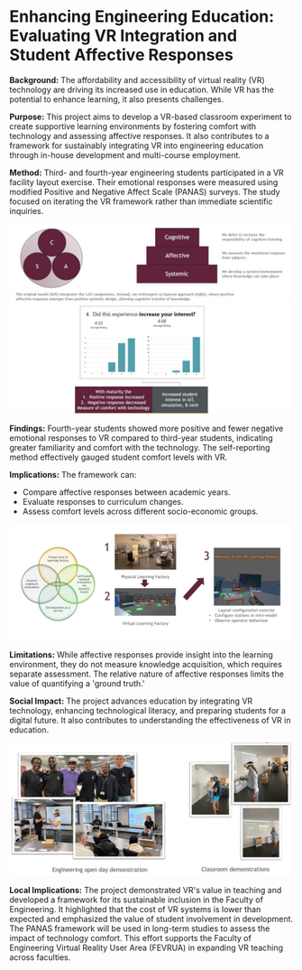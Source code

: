# Enhancing Engineering Education: Evaluating VR Integration and Student Affective Responses

**Background:** The affordability and accessibility of virtual reality (VR) technology are driving its increased use in education. While VR has the potential to enhance learning, it also presents challenges.

**Purpose:** This project aims to develop a VR-based classroom experiment to create supportive learning environments by fostering comfort with technology and assessing affective responses. It also contributes to a framework for sustainably integrating VR into engineering education through in-house development and multi-course employment.

**Method:** Third- and fourth-year engineering students participated in a VR facility layout exercise. Their emotional responses were measured using modified Positive and Negative Affect Scale (PANAS) surveys. The study focused on iterating the VR framework rather than immediate scientific inquiries.

![](vr_framework_results.jpg)

**Findings:** Fourth-year students showed more positive and fewer negative emotional responses to VR compared to third-year students, indicating greater familiarity and comfort with the technology. The self-reporting method effectively gauged student comfort levels with VR.

**Implications:** The framework can:
- Compare affective responses between academic years.
- Evaluate responses to curriculum changes.
- Assess comfort levels across different socio-economic groups.

![](vr_framework_experience.jpg)

**Limitations:** While affective responses provide insight into the learning environment, they do not measure knowledge acquisition, which requires separate assessment. The relative nature of affective responses limits the value of quantifying a 'ground truth.'

**Social Impact:** The project advances education by integrating VR technology, enhancing technological literacy, and preparing students for a digital future. It also contributes to understanding the effectiveness of VR in education.

![](vr_framework_media.jpg)

**Local Implications:** The project demonstrated VR's value in teaching and developed a framework for its sustainable inclusion in the Faculty of Engineering. It highlighted that the cost of VR systems is lower than expected and emphasized the value of student involvement in development. The PANAS framework will be used in long-term studies to assess the impact of technology comfort. This effort supports the Faculty of Engineering Virtual Reality User Area (FEVRUA) in expanding VR teaching across faculties.
